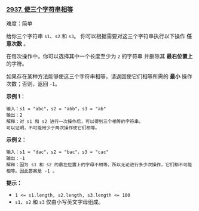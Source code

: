 ### [2937\. 使三个字符串相等](https://leetcode.cn/problems/make-three-strings-equal/)

难度：简单

给你三个字符串 `s1`、`s2` 和 `s3`。 你可以根据需要对这三个字符串执行以下操作 **任意次数** 。

在每次操作中，你可以选择其中一个长度至少为 `2` 的字符串 并删除其 **最右位置上** 的字符。

如果存在某种方法能够使这三个字符串相等，请返回使它们相等所需的 **最小** 操作次数；否则，返回 `-1`。

**示例 1：**

```
输入：s1 = "abc"，s2 = "abb"，s3 = "ab"
输出：2
解释：对 s1 和 s2 进行一次操作后，可以得到三个相等的字符串。
可以证明，不可能用少于两次操作使它们相等。
```

**示例 2：**

```
输入：s1 = "dac"，s2 = "bac"，s3 = "cac"
输出：-1
解释：因为 s1 和 s2 的最左位置上的字母不相等，所以无论进行多少次操作，它们都不可能相等。因此答案是 -1 。
```

**提示：**

-   `1 <= s1.length, s2.length, s3.length <= 100`
-   `s1`、`s2` 和 `s3` 仅由小写英文字母组成。
